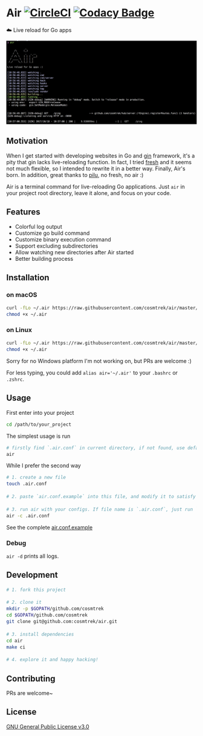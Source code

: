 # Air [![CircleCI](https://circleci.com/gh/cosmtrek/air/tree/master.svg?style=shield)](https://circleci.com/gh/cosmtrek/air/tree/master) [![Codacy Badge](https://api.codacy.com/project/badge/Grade/4885b8dddaa540f9ae6fe850b4611b7b)](https://www.codacy.com/app/cosmtrek/air?utm_source=github.com&amp;utm_medium=referral&amp;utm_content=cosmtrek/air&amp;utm_campaign=Badge_Grade)

:cloud: Live reload for Go apps

![air](docs/air.png)

## Motivation

When I get started with developing websites in Go and [gin](https://github.com/gin-gonic/gin) framework, it's a pity 
that gin lacks live-reloading function. In fact, I tried [fresh](https://github.com/pilu/fresh) and it seems not much 
flexible, so I intended to rewrite it in a better way. Finally, Air's born. 
In addition, great thanks to [pilu](https://github.com/pilu), no fresh, no air :)

Air is a terminal command for live-reloading Go applications. Just `air` in your project root directory, leave it alone,
and focus on your code.

## Features

* Colorful log output
* Customize go build command
* Customize binary execution command
* Support excluding subdirectories
* Allow watching new directories after Air started
* Better building process

## Installation

### on macOS

```bash
curl -fLo ~/.air https://raw.githubusercontent.com/cosmtrek/air/master/bin/darwin/air
chmod +x ~/.air
```

### on Linux

```bash
curl -fLo ~/.air https://raw.githubusercontent.com/cosmtrek/air/master/bin/linux/air
chmod +x ~/.air
``` 

Sorry for no Windows platform I'm not working on, but PRs are welcome :)

For less typing, you could add `alias air='~/.air'` to your `.bashrc` or `.zshrc`.

## Usage

First enter into your project

```bash
cd /path/to/your_project
```

The simplest usage is run

```bash
# firstly find `.air.conf` in current directory, if not found, use defaults
air
```

While I prefer the second way

```bash
# 1. create a new file
touch .air.conf

# 2. paste `air.conf.example` into this file, and modify it to satisfy your needs

# 3. run air with your configs. If file name is `.air.conf`, just run `air`
air -c .air.conf
```

See the complete [air.conf.example](air.conf.example)

### Debug

`air -d` prints all logs.

## Development

```bash
# 1. fork this project

# 2. clone it
mkdir -p $GOPATH/github.com/cosmtrek
cd $GOPATH/github.com/cosmtrek
git clone git@github.com:cosmtrek/air.git

# 3. install dependencies
cd air
make ci

# 4. explore it and happy hacking!
```

## Contributing

PRs are welcome~

## License

[GNU General Public License v3.0](LICENSE)